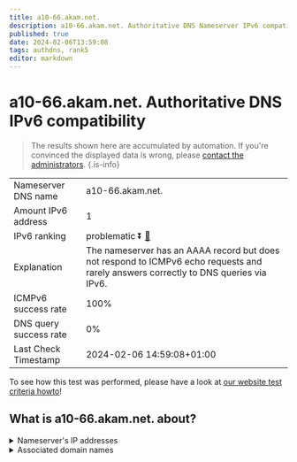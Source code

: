 ```yaml
---
title: a10-66.akam.net.
description: a10-66.akam.net. Authoritative DNS Nameserver IPv6 compatibility
published: true
date: 2024-02-06T13:59:08
tags: authdns, rank5
editor: markdown
---
```


# a10-66.akam.net. Authoritative DNS IPv6 compatibility

> The results shown here are accumulated by automation. If you're convinced the displayed data is wrong, please [contact the administrators](/howto/chat). 
{.is-info}




|   |   |
| - | - |
| Nameserver DNS name | a10-66.akam.net.
| Amount IPv6 address | 1
| IPv6 ranking | problematic :arrow_double_down: [🔗](/howto/ranking) |
| Explanation | The nameserver has an AAAA record but does not respond to ICMPv6 echo requests and rarely answers correctly to DNS queries via IPv6. |
| ICMPv6 success rate | 100%|
| DNS query success rate | 0% |
| Last Check Timestamp | 2024-02-06 14:59:08+01:00 |

To see how this test was performed, please have a look at [our website test criteria howto](/howto/testcriteria/authdns)!


## What is a10-66.akam.net. about?




<details>
<summary>Nameserver's IP addresses</summary>

2600:1480:d000::42

</details>



<details>
<summary>Associated domain names</summary>

home.barclays

www.td.com

www.walmart.com

</details>
